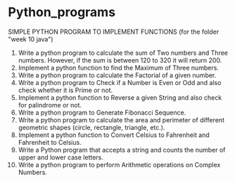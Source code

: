 # Python_programs


SIMPLE PYTHON PROGRAM TO IMPLEMENT FUNCTIONS (for the folder "week 10 java")
1. Write a python program to calculate the sum of Two numbers and Three numbers.
However, if the sum is between 120 to 320 it will return 200.
2. Implement a python function to find the Maximum of Three numbers.
3. Write a python program to calculate the Factorial of a given number.
4. Write a python program to Check if a Number is Even or Odd and also check whether
it is Prime or not.
5. Implement a python function to Reverse a given String and also check for palindrome
or not.
6. Write a python program to Generate Fibonacci Sequence.
7. Write a python program to calculate the area and perimeter of different geometric
shapes (circle, rectangle, triangle, etc.).
8. Implement a python function to Convert Celsius to Fahrenheit and Fahrenheit to
Celsius.
9. Write a Python program that accepts a string and counts the number of upper and
lower case letters. 
10. Write a python program to perform Arithmetic operations on Complex Numbers.
